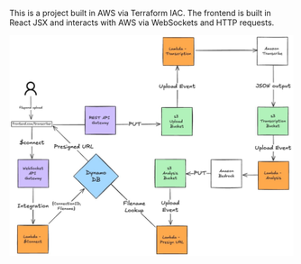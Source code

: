 This is a project built in AWS via Terraform IAC. The frontend is built in React JSX and interacts with AWS via WebSockets and HTTP requests. 

![See the project architecture](project-architecture.png)

